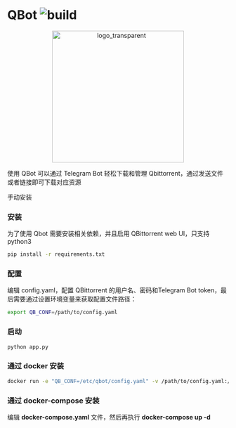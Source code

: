 # QBot  ![build](https://github.com/linyuan0213/qbot/actions/workflows/docker-image.yml/badge.svg)
<div align=center><img src="https://minio.xcreal.site:443/blog//2021/7/15/logo_transparent.png" alt="logo_transparent" width="300" height="300" alien /></div>

使用 QBot 可以通过 Telegram Bot 轻松下载和管理 Qbittorrent，通过发送文件或者链接即可下载对应资源

手动安装

### 安装

为了使用 Qbot 需要安装相关依赖，并且启用 QBittorrent web UI，只支持python3

```sh
pip install -r requirements.txt
```

### 配置

编辑 config.yaml，配置 QBittorrent 的用户名、密码和Telegram Bot token，最后需要通过设置环境变量来获取配置文件路径：

```sh
export QB_CONF=/path/to/config.yaml
```

### 启动

```sh
python app.py
```

### 通过 docker 安装

```sh
docker run -e "QB_CONF=/etc/qbot/config.yaml" -v /path/to/config.yaml:/etc/qbot/config.yaml --name qbot linyuan0213/qbot:latest
```

### 通过 docker-compose 安装

编辑 **docker-compose.yaml** 文件，然后再执行 **docker-compose up -d** 

